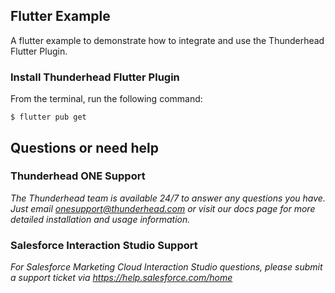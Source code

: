 ## Flutter Example 

A flutter example to demonstrate how to integrate and use the Thunderhead Flutter Plugin.

### Install Thunderhead Flutter Plugin
From the terminal, run the following command:
```
$ flutter pub get
```

## Questions or need help

### Thunderhead ONE Support
_The Thunderhead team is available 24/7 to answer any questions you have. Just email onesupport@thunderhead.com or visit our docs page for more detailed installation and usage information._


### Salesforce Interaction Studio Support
_For Salesforce Marketing Cloud Interaction Studio questions, please submit a support ticket via https://help.salesforce.com/home_
